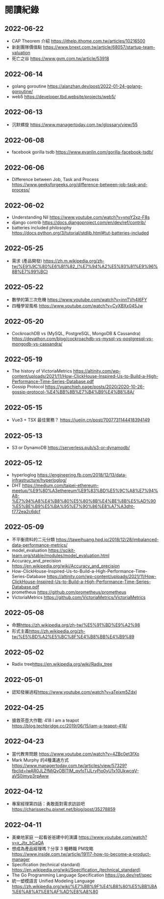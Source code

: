 # 閱讀紀錄


## 2022-06-22
- CAP Theorem 介紹 <https://ithelp.ithome.com.tw/articles/10216500>
- 新創團隊價值點 <https://www.bnext.com.tw/article/68057/startup-team-valuation>
- 死亡之谷 <https://www.gvm.com.tw/article/53918>

## 2022-06-14
- golang goroutine <https://alanzhan.dev/post/2022-01-24-golang-goroutine/>
- web5 <https://developer.tbd.website/projects/web5/>

## 2022-06-13
- 沉默螺旋 <https://www.managertoday.com.tw/glossary/view/55>
## 2022-06-08
- facebook gorilla tsdb <https://www.evanlin.com/gorilla-facebook-tsdb/>
## 2022-06-06
- Difference between Job, Task and Process <https://www.geeksforgeeks.org/difference-between-job-task-and-process/>

## 2022-06-02
- Understanding Nil <https://www.youtube.com/watch?v=ynoY2xz-F8s>
- django contrib <https://docs.djangoproject.com/en/dev/ref/contrib/>
- batteries included philosophy <https://docs.python.org/3/tutorial/stdlib.html#tut-batteries-included>

## 2022-05-25
- 需求 (產品開發) <https://zh.m.wikipedia.org/zh-tw/%E9%9C%80%E6%B1%82_(%E7%94%A2%E5%93%81%E9%96%8B%E7%99%BC)>

## 2022-05-22
- 數學的第三次危機 <https://www.youtube.com/watch?v=innTVh4I6FY>
- 四種學習風格 <https://www.youtube.com/watch?v=CyXBXx045Jw>

## 2022-05-20
- CockroachDB vs (MySQL, PostgreSQL, MongoDB & Cassandra) <https://devathon.com/blog/cockroachdb-vs-mysql-vs-postgresql-vs-mongodb-vs-cassandra/>

## 2022-05-19
- The history of VictoriaMetrics <https://altinity.com/wp-content/uploads/2021/11/How-ClickHouse-Inspired-Us-to-Build-a-High-Performance-Time-Series-Database.pdf>
- Gossip Protocol <https://yuanchieh.page/posts/2020/2020-10-26-gossip-protocol-%E4%BB%8B%E7%B4%B9%E4%B8%8A/>

## 2022-05-15
- Vue3 + TSX 最佳實務？ <https://juejin.cn/post/7007731144418394149>

## 2022-05-13
- S3 or DynamoDB <https://serverless.pub/s3-or-dynamodb/>

## 2022-05-12
- hyperloglog <https://engineering.fb.com/2018/12/13/data-infrastructure/hyperloglog/>
- DHT <https://medium.com/taipei-ethereum-meetup/%E9%80%A3ethereum%E9%83%BD%E5%9C%A8%E7%94%A8-%E7%94%A8%E4%B8%80%E5%80%8B%E4%BE%8B%E5%AD%90%E5%BE%B9%E5%BA%95%E7%90%86%E8%A7%A3dht-f772ea2c6dcf>

## 2022-05-09
- 不平衡資料的二元分類 <https://taweihuang.hpd.io/2018/12/28/imbalanced-data-performance-metrics/>
- model_evaluation <https://scikit-learn.org/stable/modules/model_evaluation.html>
- Accuracy_and_precision <https://en.wikipedia.org/wiki/Accuracy_and_precision>
- How-ClickHouse-Inspired-Us-to-Build-a-High-Performance-Time-Series-Database <https://altinity.com/wp-content/uploads/2021/11/How-ClickHouse-Inspired-Us-to-Build-a-High-Performance-Time-Series-Database.pdf>
- prometheus <https://github.com/prometheus/prometheus>
- VictoriaMetrics <https://github.com/VictoriaMetrics/VictoriaMetrics>

## 2022-05-08
- 命題<https://zh.wikipedia.org/zh-tw/%E5%91%BD%E9%A2%98>
- 形式主義<https://zh.wikipedia.org/zh-tw/%E5%BD%A2%E5%BC%8F%E4%B8%BB%E4%B9%89>

## 2022-05-02
- Radix tree<https://en.wikipedia.org/wiki/Radix_tree>
## 2022-05-01
- 認知發展過程<https://www.youtube.com/watch?v=aTeixm5ZdxI>

## 2022-04-25
 - 搶救茶壺大作戰: 418 I am a teapot <https://blog.techbridge.cc/2019/06/15/iam-a-teapot-418/>
## 2022-04-23
- 當代教育問題 <https://www.youtube.com/watch?v=4ZBc0et3fXo>
- Mark Murphy 的4種溝通方式 <https://www.managertoday.com.tw/articles/view/57329?fbclid=IwAR0JLZfMjQvOBlTlM_qyfoTlJLryPjo0yU1x10UkwcqV-aVS0jmyp3rpAww>
## 2022-04-12
- 專案經理第四話：勇敢面對需求訪談吧 <https://charissechu.pixnet.net/blog/post/35278859>
## 2022-04-11
- 美樂地家庭 一起看爸爸建中的演講 <https://www.youtube.com/watch?v=x_Jtx_bCaQA>
- 想成為產品經理嗎？分享 3 種轉職 PM攻略 <https://www.inside.com.tw/article/19117-how-to-become-a-product-manager>
- Specification (technical standard) <https://en.wikipedia.org/wiki/Specification_(technical_standard)>
- The Go Programming Language Specification <https://go.dev/ref/spec>
- 統一塑模語言 Unified Modeling Language <https://zh.wikipedia.org/wiki/%E7%BB%9F%E4%B8%80%E5%BB%BA%E6%A8%A1%E8%AF%AD%E8%A8%80>

